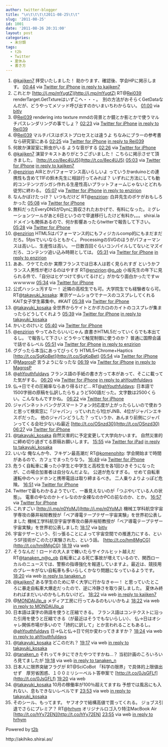 ```yaml
---
author: twitter-blogger
title: "\n\t\t\t\t2011-08-25\t\t"
slug: '2011-08-25'
id: 1001
date: '2011-08-26 20:31:00'
layout: post
categories:
  - 未分類
tags:
  - t2b
  - Twitter
  - 夏休み
  - 書き方
---
```


<div xmlns:georss="http://www.georss.org/georss">

1.  <span><span>@[kajiken7](http://twitter.com/kajiken7 "kajiken7") 拝受いたしました！ 助かります、確認後、学会HPに掲示します。</span> <span>[<span>00:44</span>](http://twitter.com/o_ob/status/106693386215493632) <span>via [Twitter for iPhone](http://twitter.com/#!/download/iphone)</span> [in reply to kajiken7](http://twitter.com/kajiken7/status/106691577350602752)</span></span>
2.  <span><span>これとか [http://j.mp/mYugtZ](http://j.mp/mYugtZ) RT@[Rei039](http://twitter.com/Rei039 "Rei039") renderTarget.GetTxtureはいずこへ・・・。　別の方法がおそらくGetDataなんだが、どうやってメソッド呼び出すのかいまいちわからない。</span> <span>[<span>01:00</span>](http://twitter.com/o_ob/status/106697371525722112) <span>via [bitly](http://bit.ly)</span></span></span>
3.  <span><span>@[Rei039](http://twitter.com/Rei039 "Rei039") rendering into texture mmdの背景とか鏡とか影とかで使うマルチパスレンダリングの事でしょ？</span> <span>[<span>02:23</span>](http://twitter.com/o_ob/status/106718417624637441) <span>via [Twitter for iPhone](http://twitter.com/#!/download/iphone)</span> [in reply to Rei039](http://twitter.com/Rei039/status/106702911505047552)</span></span>
4.  <span><span>@[Rei039](http://twitter.com/Rei039 "Rei039") マルチパスはポストプロセスとは違うよ ちなみにブラーの参考書なら研究室にある</span> <span>[<span>02:25</span>](http://twitter.com/o_ob/status/106718871230230528) <span>via [Twitter for iPhone](http://twitter.com/#!/download/iphone)</span> [in reply to Rei039](http://twitter.com/Rei039/status/106715200526360576)</span></span>
5.  <span><span>何故か演習室に鈴虫がいる ような音がする</span> <span>[<span>02:26</span>](http://twitter.com/o_ob/status/106719000704192512) <span>via [Twitter for iPhone](http://twitter.com/#!/download/iphone)</span></span></span>
6.  <span><span>@[kajiken7](http://twitter.com/kajiken7 "kajiken7") 演習テキストありがとうございました！ こちらに掲示させて頂きました。 [http://t.co/8ec4UJ5](http://t.co/8ec4UJ5)</span> <span>[<span>05:03</span>](http://twitter.com/o_ob/status/106758496707559425) <span>via [Twitter for iPhone](http://twitter.com/#!/download/iphone)</span> [in reply to kajiken7](http://twitter.com/kajiken7/status/106697049520619520)</span></span>
7.  <span><span>@[enzirion](http://twitter.com/enzirion "enzirion") AIRとかパフォーマンス高いらしいよ っていうかarduinoとの連携性も含めて11Fの鈴木先生に相談行ってみれば？ いずれに方法にしても動的コンテンツガシガシ作れる生産性高いプラットフォームじゃないとどれも徒労に終わる。</span> <span>[<span>05:07</span>](http://twitter.com/o_ob/status/106759705212370944) <span>via [Twitter for iPhone](http://twitter.com/#!/download/iphone)</span> [in reply to enzirion](http://twitter.com/enzirion/status/106616352030199808)</span></span>
8.  <span><span>なんかぼけたっけ？ いつもだけど RT@[enzirion](http://twitter.com/enzirion "enzirion"): 白井先生のボケがおもしろかった</span> <span>[<span>05:08</span>](http://twitter.com/o_ob/status/106759875991842816) <span>via [Twitter for iPhone](http://twitter.com/#!/download/iphone)</span></span></span>
9.  <span><span>無料だったEveryDNSがDynに買収されたおかげで、有料になった。ミグレーションツールがあと6日というので早速移行したけど有料か。。。 shirai.la ドメインも関係あるので、何か影響あったらtwitterで報告して下さい。</span> <span>[<span>05:28</span>](http://twitter.com/o_ob/status/106764795100930048) <span>via [Twitter for iPhone](http://twitter.com/#!/download/iphone)</span></span></span>
10.  <span><span>@[enzirion](http://twitter.com/enzirion "enzirion") HTML5はパフォーマンス的にもフィジカルcomp的にもまだまだだろ。5fpsでいいならともかく。 ProcessingのSVGのほうがパフォーマンスは高いし、生産性は高い。 一日数百回ぐらいコンパイルしてないとマズイだろ、コンテンツ追い込み時期としては。</span> <span>[<span>05:31</span>](http://twitter.com/o_ob/status/106765768405946370) <span>via [Twitter for iPhone](http://twitter.com/#!/download/iphone)</span> [in reply to enzirion](http://twitter.com/enzirion/status/106760656161734657)</span></span>
11.  <span><span>ああ、ウケてたのか 実際フランスでは日本人は若く見られすぎ というかフランス人男性が老けるのはやすぎ RT@[enzirion](http://twitter.com/enzirion "enzirion"):@[o_ob](http://twitter.com/o_ob "o_ob") 小坂先生の年下に見られる件で、「自分はヒゲつけて歩いてるけど」がかなり面白かったですｗｗｗｗｗｗ</span> <span>[<span>05:34</span>](http://twitter.com/o_ob/status/106766474479276033) <span>via [Twitter for iPhone](http://twitter.com/#!/download/iphone)</span></span></span>
12.  <span><span>公式ハッシュ汚すなー！ 近隣の高校生でも可。大学院生でも経験者なら可。 RT@[takayuki_kosaka](http://twitter.com/takayuki_kosaka "takayuki_kosaka"): 東京ゲームショウでナースのコスプレしてくれるKAIT女子学生募集中。#KAIT</span> <span>[<span>05:38</span>](http://twitter.com/o_ob/status/106767509037907970) <span>via [Twitter for iPhone](http://twitter.com/#!/download/iphone)</span></span></span>
13.  <span><span>@[takayuki_kosaka](http://twitter.com/takayuki_kosaka "takayuki_kosaka") 全世界からケイトとかボカロのカイトのコスプレが集まったらどうしてくれよう</span> <span>[<span>05:39</span>](http://twitter.com/o_ob/status/106767767218294784) <span>via [Twitter for iPhone](http://twitter.com/#!/download/iphone)</span> [in reply to takayuki_kosaka](http://twitter.com/takayuki_kosaka/status/106706804167278592)</span></span>
14.  <span><span>かいとのけいと</span> <span>[<span>05:40</span>](http://twitter.com/o_ob/status/106767955278303232) <span>via [Twitter for iPhone](http://twitter.com/#!/download/iphone)</span></span></span>
15.  <span><span>@[enzirion](http://twitter.com/enzirion "enzirion") やってみたらいいじゃん 直書きHTML5だっていくらでも本出てるし。 で報告して下さい どうやって触覚制御に使うのか？ 普通に国際会議で話せるレベル</span> <span>[<span>05:51</span>](http://twitter.com/o_ob/status/106770687791857664) <span>via [Twitter for iPhone](http://twitter.com/#!/download/iphone)</span> [in reply to enzirion](http://twitter.com/enzirion/status/106767858146615296)</span></span>
16.  <span><span>ググったら本当にあってびっくり HTML5+Chrome+Haptics [http://t.co/SgKpBet](http://t.co/SgKpBet)</span> <span>[<span>05:54</span>](http://twitter.com/o_ob/status/106771499859447808) <span>via [Twitter for iPhone](http://twitter.com/#!/download/iphone)</span></span></span>
17.  <span><span>@[MagrosP](http://twitter.com/MagrosP "MagrosP") 言うようになったな</span> <span>[<span>06:19</span>](http://twitter.com/o_ob/status/106777797955035136) <span>via [Twitter for iPhone](http://twitter.com/#!/download/iphone)</span> [in reply to MagrosP](http://twitter.com/MagrosP/status/106770799154827264)</span></span>
18.  <span><span>@[ahYouthfuldays](http://twitter.com/ahYouthfuldays "ahYouthfuldays") フランス語の手紙の書き方って本があって、そこに載ってた気がする。</span> <span>[<span>06:20</span>](http://twitter.com/o_ob/status/106778102658641920) <span>via [Twitter for iPhone](http://twitter.com/#!/download/iphone)</span> [in reply to ahYouthfuldays](http://twitter.com/ahYouthfuldays/status/106774362312556544)</span></span>
19.  <span><span>仏→日でその圧縮率ならあり得るけど... RT@[ahYouthfuldays](http://twitter.com/ahYouthfuldays "ahYouthfuldays"): 日本語で1500字弱の原稿を仏訳したらちょうど500語だった。文字数は2500くらい。こんなもんですかね。</span> <span>[<span>06:22</span>](http://twitter.com/o_ob/status/106778391214170114) <span>via [Twitter for iPhone](http://twitter.com/#!/download/iphone)</span></span></span>
20.  <span><span>ジャパンネットバンクがスマートフォン対応度が上がったらしいので使おうと思って検索窓に「ジャパン」っていれたら1位がJNB、4位がジャパンエキスポだった。 他のジャパンどうした？ っていうか、あんまり前側にジャパンってくる会社少ないね最近 [http://t.co/OSnzd30](http://t.co/OSnzd30)</span> <span>[<span>06:27</span>](http://twitter.com/o_ob/status/106779725363552256) <span>via [Twitter for iPhone](http://twitter.com/#!/download/iphone)</span></span></span>
21.  <span><span>@[takayuki_kosaka](http://twitter.com/takayuki_kosaka "takayuki_kosaka") 自然災害的に予定変更して大学向かいます。 自然災害的に締め切り過ぎてる原稿お願いします。</span> <span>[<span>15:55</span>](http://twitter.com/o_ob/status/106922620653543424) <span>via [Twitter for iPad](http://twitter.com/#!/download/ipad)</span> [in reply to takayuki_kosaka](http://twitter.com/takayuki_kosaka/status/106901140473516032)</span></span>
22.  <span><span>いいな 俺なんか今、フキゲン最高潮だ RT@[komenohito](http://twitter.com/komenohito "komenohito"): 学会開始まで時間があるので、カフェでまったりなう。</span> <span>[<span>16:49</span>](http://twitter.com/o_ob/status/106936273373114368) <span>via [Twitter for iPhone](http://twitter.com/#!/download/iphone)</span></span></span>
23.  <span><span>危うく自転車に乗った小学生と中学生と高校生を各1回ひきそうになったが、この場合加害者は自分なんだよな。 公道が危なすぎる。 せめて自転車運転中のヘッドホンと携帯電話は取り締まるべき。 二人乗りよりよっぽど危険。</span> <span>[<span>16:51</span>](http://twitter.com/o_ob/status/106936902803931137) <span>via [Twitter for iPhone](http://twitter.com/#!/download/iphone)</span></span></span>
24.  <span><span>Twitterで最もわかるようでいて、一番見えないのが「つぶやいている人の状態」。 電車の中なのかトイレなのか全裸なのかPCの前なのか、とか。</span> <span>[<span>16:57</span>](http://twitter.com/o_ob/status/106938349582942209) <span>via [Twitter for iPhone](http://twitter.com/#!/download/iphone)</span></span></span>
25.  <span><span>これすごい [http://j.mp/n0YoMJ](http://j.mp/n0YoMJ) 機械工学科航空宇宙学専攻の藤井裕矩教授が「ベア導電テープテザー宇宙実験」を世界初公表しました 機械工学科航空宇宙学専攻の藤井裕矩教授が「ベア導電テープテザー宇宙実験」を世界初公表しました</span> <span>[<span>18:17</span>](http://twitter.com/o_ob/status/106958383072030721) <span>via [bitly](http://bit.ly)</span></span></span>
26.  <span><span>宇宙テザーという、引っ張ることによって宇宙空間での推進力にする、というSF技術がこのたび実験された、という話。 [http://t.co/hm8MgCG](http://t.co/hm8MgCG)</span> <span>[<span>18:19</span>](http://twitter.com/o_ob/status/106958840410554368) <span>via web</span></span></span>
27.  <span><span>そうなんだ！ロードの大人まで轢いたらサイクルヒット越えだ RT@[tanaken_n](http://twitter.com/tanaken_n "tanaken_n")@[o_ob](http://twitter.com/o_ob "o_ob") 自転車による死亡事故が増えているので、関西ローカルのニュースでは、警察の指導強化を報道していますよ。最近は、競技用のブレーキがない自転車も多いらしくかなり問題になっているようです。</span> <span>[<span>18:20</span>](http://twitter.com/o_ob/status/106959277071151104) <span>via web</span> [in reply to tanaken_n](http://twitter.com/tanaken_n/status/106939474935689216)</span></span>
28.  <span><span>@[kajiken7](http://twitter.com/kajiken7 "kajiken7") ある学生のために早く大学に行かなきゃ―！ と思っていたところに暴走自転車大爆走だったので、逆に冷静さを取り戻しました。 夏休み終わればまだいいのかもしれないけど。</span> <span>[<span>18:22</span>](http://twitter.com/o_ob/status/106959560367017984) <span>via web</span> [in reply to kajiken7](http://twitter.com/kajiken7/status/106945709089099776)</span></span>
29.  <span><span>@[MONDAIJIp_q](http://twitter.com/MONDAIJIp_q "MONDAIJIp_q") メディア工房に行ってみるのもいいかもよ</span> <span>[<span>18:22</span>](http://twitter.com/o_ob/status/106959626418913280) <span>via web</span> [in reply to MONDAIJIp_q](http://twitter.com/MONDAIJIp_q/status/106937409828163584)</span></span>
30.  <span><span>日本語は漢字の熟語を使うと圧縮できる。 フランス語はコンテクストに沿った引用を使うと圧縮できる（が最近はそうでもないらしい）、 仏→日はオシャレ関係市場が多いので「詩的に訳して」とか言われることもあるし。@[ahYouthfuldays](http://twitter.com/ahYouthfuldays "ahYouthfuldays") 日→仏と仏→日で何か変わってきますか？</span> <span>[<span>18:24</span>](http://twitter.com/o_ob/status/106960096143224832) <span>via web</span> [in reply to ahYouthfuldays](http://twitter.com/ahYouthfuldays/status/106781954506100737)</span></span>
31.  <span><span>@[takayuki_kosaka](http://twitter.com/takayuki_kosaka "takayuki_kosaka") どこのだれ？</span> <span>[<span>19:17</span>](http://twitter.com/o_ob/status/106973527206404096) <span>via web</span> [in reply to takayuki_kosaka](http://twitter.com/takayuki_kosaka/status/106971111450869760)</span></span>
32.  <span><span>@[tanaken_n](http://twitter.com/tanaken_n "tanaken_n") それってキタにできたやつですかね…？ 当初計画のころいろいろ見てましたが</span> <span>[<span>19:18</span>](http://twitter.com/o_ob/status/106973790411567104) <span>via web</span> [in reply to tanaken_n](http://twitter.com/tanaken_n/status/106946935952388096)</span></span>
33.  <span><span>日本人に限界突破フラグが RT@SciCoBot 「科学の限界」で具体的上限値出せず　厚労省困惑、１００ミリシーベルト答申案で [http://t.co/0JsGFLf](http://t.co/0JsGFLf)</span> <span>[<span>19:20</span>](http://twitter.com/o_ob/status/106974175050207233) <span>via web</span></span></span>
34.  <span><span>@[takayuki_kosaka](http://twitter.com/takayuki_kosaka "takayuki_kosaka") 10月の稼働率が100％超えてますね 予想では風呂にも入れない、息もできないレベルです</span> <span>[<span>23:53</span>](http://twitter.com/o_ob/status/107043097082466304) <span>via web</span> [in reply to takayuki_kosaka](http://twitter.com/takayuki_kosaka/status/106997876265197568)</span></span>
35.  <span><span>そのシール、もってます。 ヤフオクで結構高値で買ってくれる。 ジョブス引退でさらにプレミア？ RT@[hrhym](http://twitter.com/hrhym "hrhym") オリジナルロゴ入り特注MacBook Air [http://t.co/hYy72EN](http://t.co/hYy72EN)</span> <span>[<span>23:55</span>](http://twitter.com/o_ob/status/107043455854854144) <span>via web</span> [in reply to hrhym](http://twitter.com/hrhym/status/107042554347917312)</span></span>

</div>

Powered by [t2b](http://t2b.utilz.jp/)

<div>http://akihiko.shirai.as/</div>